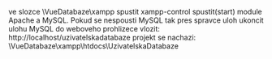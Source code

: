 ve slozce \VueDatabaze\xampp spustit xampp-control 
spustit(start) module Apache a MySQL. Pokud se nespousti MySQL tak pres spravce uloh ukoncit ulohu MySQL
do weboveho prohlizece vlozit: http://localhost/uzivatelskadatabaze
projekt se nachazi: \VueDatabaze\xampp\htdocs\UzivatelskaDatabaze
